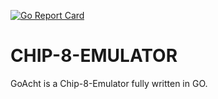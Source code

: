[![Go Report Card](https://goreportcard.com/badge/github.com/waldgaenger/go-acht)](https://goreportcard.com/report/github.com/waldgaenger/go-acht)
# CHIP-8-EMULATOR

GoAcht is a Chip-8-Emulator fully written in GO. 
